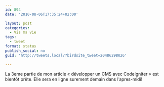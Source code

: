 ```yaml
---
id: 894
date: '2010-08-06T17:35:24+02:00'

layout: post
categories:
  - Vis ma vie
tags:
  - tweet
format: status
publish_social: no
guid: 'http://tweets.local/?birdsite_tweet=20486298026'

---
```


La 3eme partie de mon article « développer un CMS avec CodeIgniter » est bientôt prête. Elle sera en ligne surement demain dans l’apres-midi!